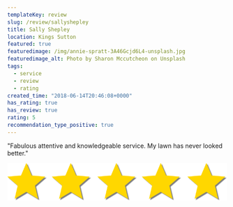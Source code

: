 ```yaml
---
templateKey: review
slug: /review/sallyshepley 
title: Sally Shepley 
location: Kings Sutton
featured: true
featuredimage: /img/annie-spratt-3A46Gcjd6L4-unsplash.jpg
featuredimage_alt: Photo by Sharon Mccutcheon on Unsplash
tags:
  - service
  - review
  - rating
created_time: "2018-06-14T20:46:08+0000"
has_rating: true
has_review: true
rating: 5
recommendation_type_positive: true
---
```

"Fabulous attentive and knowledgeable service. My lawn has never looked better."

![](./5starrating.png)